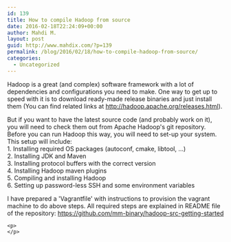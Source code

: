 ```yaml
---
id: 139
title: How to compile Hadoop from source
date: 2016-02-18T22:24:09+00:00
author: Mahdi M.
layout: post
guid: http://www.mahdix.com/?p=139
permalink: /blog/2016/02/18/how-to-compile-hadoop-from-source/
categories:
  - Uncategorized
---
```

<div dir="ltr">
  Hadoop is a great (and complex) software framework with a lot of dependencies and configurations you need to make. One way to get up to speed with it is to download ready-made release binaries and just install them (You can find related links at <a href="http://hadoop.apache.org/releases.html">http://hadoop.apache.org/releases.html</a>).</p> 
  
  <p>
    But if you want to have the latest source code (and probably work on it), you will need to check them out from Apache Hadoop's git repository. Before you can run Hadoop this way, you will need to set-up your system. This setup will include:<br />1. Installing required OS packages (autoconf, cmake, libtool, &#8230;)<br />2. Installing JDK and Maven<br />3. Installing protocol buffers with the correct version<br />4. Installing Hadoop maven plugins<br />5. Compiling and installing Hadoop<br />6. Setting up password-less SSH and some environment variables
  </p>
  
  <p>
    I have prepared a 'Vagrantfile' with instructions to provision the vagrant machine to do above steps. All required steps are explained in README file of the repository: <a href="https://github.com/mm-binary/hadoop-src-getting-started">https://github.com/mm-binary/hadoop-src-getting-started</a></div> 
    
    <p>
    </p>
